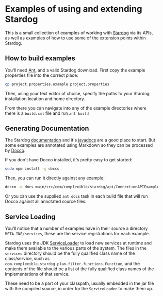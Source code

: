 # Examples of using and extending Stardog

This is a small collection of examples of working with [Stardog](http://stardog.com) via its APIs, as
well as examples of how to use some of the extension points within Stardog.

## How to build examples


You'll need [Ant](http://ant.apache.org/), and a valid Stardog download.  First copy the example properties file
into the correct place:

```bash
cp project.properties.example project.properties
```

Then, using your text editor of choice, specify the paths to your Stardog installation location and home directory.

From there you can navigate into any of the example directories where there is a `build.xml` file and run `ant build`

## Generating Documentation

The Stardog [documentation](http://docs.stardog.com) and it's [javadocs](http://docs.stardog.com/java/snarl) are a good
place to start. But some examples are annotated using Markdown so they can be processed by
[Docco](http://jashkenas.github.io/docco/).

If you don't have Docco installed, it's pretty easy to get started:

```bash
sudo npm install -g docco
```

Then, you can run it directly against any example:

```bash
docco -o docs main/src/com/complexible/stardog/api/ConnectionAPIExample.java
```

Or you can use the supplied `ant docs` task in each build file that will run Docco against all annotated source files.

## Service Loading

You'll notice that a number of examples have in their source a directory `META-INF/services`, these are the service
registrations for each example.

Stardog uses the JDK [ServiceLoader](http://docs.oracle.com/javase/6/docs/api/java/util/ServiceLoader.html) to load
new services at runtime and make them available to the various parts of the system.  The files in the `services`
directory should be the fully qualified class name of the class/service, such as `com.complexible.stardog.plan.filter.functions.Function`,
and the contents of the file should be a list of the fully qualified class names of the implementations of that service.

These need to be a part of your classpath, usually embedded in the jar file with the compiled source, in order for
the `ServiceLoader` to make them up.
